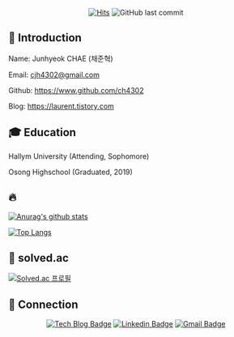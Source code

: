 <div align=center>

[![Hits](https://hits.seeyoufarm.com/api/count/incr/badge.svg?url=https%3A%2F%2Fgithub.com%2Fch4302)](https://hits.seeyoufarm.com)
![GitHub last commit](https://img.shields.io/github/last-commit/ch4302/ch4302)

</div>

<!--
**ch4302/ch4302** is a ✨ _special_ ✨ repository because its `README.md` (this file) appears on your GitHub profile.

Here are some ideas to get you started:

- 🔭 I’m currently working on ...
- 🌱 I’m currently learning ...
- 👯 I’m looking to collaborate on ...
- 🤔 I’m looking for help with ...
- 💬 Ask me about ...
- 📫 How to reach me: ...
- 😄 Pronouns: ...
- ⚡ Fun fact: ...
-->

## 🤔 Introduction
Name: Junhyeok CHAE (채준혁) 

Email: cjh4302@gmail.com

Github: https://www.github.com/ch4302

Blog: https://laurent.tistory.com

## 🎓 Education
Hallym University (Attending, Sophomore)

Osong Highschool (Graduated, 2019)


## :fire:


 
[![Anurag's github stats](https://github-readme-stats.vercel.app/api?username=ch4302&count_private=true&show_icons=true&)](https://github.com/anuraghazra/github-readme-stats)


[![Top Langs](https://github-readme-stats.vercel.app/api/top-langs/?username=ch4302&layout=compact)](https://github.com/anuraghazra/github-readme-stats)

## 💎 solved.ac
[![Solved.ac 프로필](http://mazassumnida.wtf/api/generate_badge?boj=ch4302)](https://solved.ac/ch4302)


## 💬 Connection

<div align=center>

[![Tech Blog Badge](http://img.shields.io/badge/-Tech%20blog-black?style=flat-square&logo=github&link=https://ch4302.github.io/)](https://ch4302.github.io/) [![Linkedin Badge](https://img.shields.io/badge/-LinkedIn-blue?style=flat-square&logo=Linkedin&logoColor=white&link=https://www.linkedin.com/in/junhyeok-chae-b6b4ba185/)](https://www.linkedin.com/in/junhyeok-chae-b6b4ba185/) [![Gmail Badge](https://img.shields.io/badge/Gmail-d14836?style=flat-square&logo=Gmail&logoColor=white&link=mailto:cjh4302@gmail.com)](mailto:cjh4302@gmail.com)

</div>
